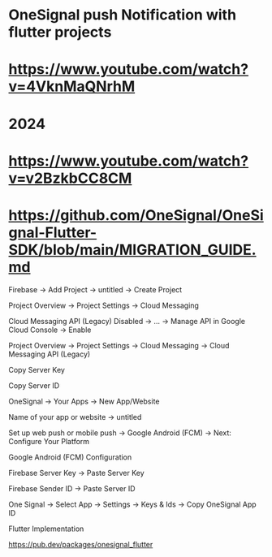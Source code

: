 # OneSignal push Notification with flutter projects

# https://www.youtube.com/watch?v=4VknMaQNrhM

# 2024
# https://www.youtube.com/watch?v=v2BzkbCC8CM

# https://github.com/OneSignal/OneSignal-Flutter-SDK/blob/main/MIGRATION_GUIDE.md

Firebase -> Add Project -> untitled -> Create Project

Project Overview -> Project Settings -> Cloud Messaging


Cloud Messaging API (Legacy) Disabled -> ... -> Manage API in Google Cloud Console -> Enable 


Project Overview -> Project Settings -> Cloud Messaging -> Cloud Messaging API (Legacy)

Copy Server Key 

Copy Server ID 


OneSignal -> Your Apps -> New App/Website 


Name of your app or website -> untitled

Set up web push or mobile push -> Google Android (FCM) -> Next: Configure Your Platform 


Google Android (FCM) Configuration

Firebase Server Key -> Paste Server Key

Firebase Sender ID -> Paste Server ID

One Signal -> Select App -> Settings -> Keys & Ids -> Copy OneSignal App ID

Flutter Implementation

https://pub.dev/packages/onesignal_flutter

